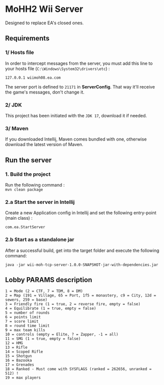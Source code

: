 # MoHH2 Wii Server

Designed to replace EA's closed ones.

## Requirements

### 1/ Hosts file

In order to intercept messages from the server, you must add this line to your hosts file (`C:\Windows\System32\drivers\etc`) :
```
127.0.0.1 wiimoh08.ea.com
```

The server port is defined to `21171` in **ServerConfig**. That way it'll receive the game's messages, don't change it.


### 2/ JDK

This project has been initiated with the `JDK 17`, download it if needed.

### 3/ Maven

If you downloaded Intellij, Maven comes bundled with one, otherwise download the latest version of Maven.

## Run the server

### 1. Build the project

Run the following command :  
`mvn clean package`

### 2.a Start the server in Intellij

Create a new Application config in Intellij and set the following entry-point (main class) :
```
com.ea.StartServer
```

### 2.b Start as a standalone jar

After a successful build, get into the target folder and execute the following command:
```
java -jar wii-moh-tcp-server-1.0.0-SNAPSHOT-jar-with-dependencies.jar
```

## Lobby PARAMS description

```
1 = Mode (2 = CTF, 7 = TDM, 8 = DM)
2 = Map (191 = Village, 65 = Port, 1f5 = monastery, c9 = City, 12d = sewers, 259 = base)
3 = Friendly fire (1 = true, 2 = reverse fire, empty = false)
4 = Equilibrate (1 = true, empty = false)
5 = number of rounds
6 = points limit
7 = score limit
8 = round time limit
9 = max team kills
10 = controls (empty = Elite, ? = Zapper, -1 = all)
11 = SMG (1 = true, empty = false)
12 = HMG
13 = Rifle
14 = Scoped Rifle
15 = Shotgun
16 = Bazooka
17 = Grenades
18 = Ranked - Must come with SYSFLAGS (ranked = 262656, unranked = 512) !
19 = max players
```